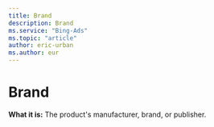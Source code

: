 ```yaml
---
title: Brand
description: Brand
ms.service: "Bing-Ads"
ms.topic: "article"
author: eric-urban
ms.author: eur
---
```


# Brand

**What it is:** The product's manufacturer, brand, or publisher.


